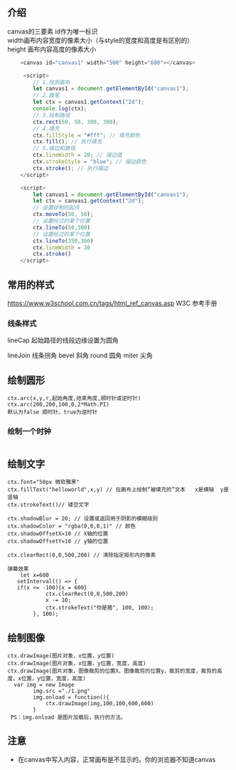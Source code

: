 ## 介绍

canvas的三要素
	id作为唯一标识    
	width画布内容宽度的像素大小（与style的宽度和高度是有区别的）   
	height 画布内容高度的像素大小

```js
    <canvas id="canvas1" width="500" height="600"></canvas>

 	 <script>
        // 1.找到画布
        let canvas1 = document.getElementById("canvas1");
        // 2.画笔
        let ctx = canvas1.getContext("2d");
        console.log(ctx);
        // 3.绘制路径
        ctx.rect(50, 50, 300, 300);
        // 4.填充
        ctx.fillStyle = "#fff"; // 填充颜色
        ctx.fill(); // 执行填充
        // 5.描边和路径
        ctx.lineWidth = 20; // 描边值
        ctx.strokeStyle = "blue"; // 描边颜色
        ctx.stroke(); // 执行描边
    </script>

 	<script>
        let canvas1 = document.getElementById("canvas1");
        let ctx = canvas1.getContext("2d");
        // 设置绘制的起点
        ctx.moveTo(50, 50);
        // 设置经过的某个位置
        ctx.lineTo(50,300)
        // 设置经过的某个位置
        ctx.lineTo(350,300)
        ctx.lineWidth = 20
        ctx.stroke()
    </script>               
```

##  常用的样式

https://www.w3school.com.cn/tags/html_ref_canvas.asp W3C 参考手册

### 线条样式

lineCap 起始路径的线段边缘设置为圆角

lineJoin 线条拐角
	bevel 斜角
	round 圆角
	miter 尖角

## 绘制圆形

```
ctx.arc(x,y,r,起始角度,结束角度,顺时针或逆时针)
ctx.arc(200,200,100,0,2*Math.PI)
默认为false 顺时针，true为逆时针
```

### 绘制一个时钟

```

```



## 绘制文字

```
ctx.font="50px 微软雅黑"
ctx.fillText("helloworld",x,y) // 在画布上绘制“被填充的”文本   x是横轴  y是竖轴
ctx.strokeText()// 镂空文字

ctx.shadowBlur = 20; // 设置或返回用于阴影的模糊级别
ctx.shadowColor = "rgba(0,0,0,1)" // 颜色
ctx.shadowOffsetX=10 // X轴的位置
ctx.shadowOffsetY=10 // y轴的位置

ctx.clearRect(0,0,500,200) // 清除指定矩形内的像素

弹幕效果
	let x=600
   setInterval(() => {
   if(x <= -100){x = 600}
            ctx.clearRect(0,0,500,200)
            x -= 10;
            ctx.strokeText("你是猪", 100, 100);
        }, 100);
```

## 绘制图像

```
ctx.drawImage(图片对象，x位置，y位置)
ctx.drawImage(图片对象，x位置，y位置，宽度，高度)
ctx.drawImage(图片对象，图像裁剪的位置X，图像裁剪的位置y，裁剪的宽度，裁剪的高度，x位置，y位置，宽度，高度)
  var img = new Image
        img.src ="./1.png"
        img.onload = function(){
            ctx.drawImage(img,100,100,600,600)
        }
 PS：img.onload 是图片加载后，执行的方法。
```



## 注意

+  在canvas中写入内容，正常画布是不显示的。你的浏览器不知道canvas

  

